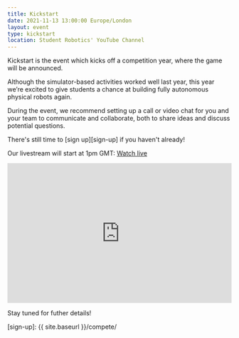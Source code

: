 ```yaml
---
title: Kickstart
date: 2021-11-13 13:00:00 Europe/London
layout: event
type: kickstart
location: Student Robotics' YouTube Channel
---
```


Kickstart is the event which kicks off a competition year, where the game will
be announced.

Although the simulator-based activities worked well last year, this year we’re excited to give students a chance at building fully autonomous physical robots again.

During the event, we recommend setting up a call or video chat for you and your team to communicate and collaborate, both to share ideas and discuss potential questions.

There's still time to [sign up][sign-up] if you haven't already!

Our livestream will start at 1pm GMT: [Watch live](https://www.youtube.com/watch?v=QdZSiUWU4Sk)

<iframe width="100%" height="315" src="https://www.youtube.com/embed/QdZSiUWU4Sk" frameborder="0" allow="accelerometer; autoplay; encrypted-media; gyroscope; picture-in-picture" allowfullscreen></iframe>

Stay tuned for futher details!

[sign-up]: {{ site.baseurl }}/compete/

